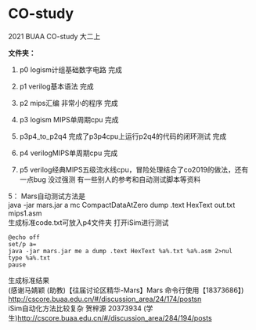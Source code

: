 # CO-study

2021 BUAA CO-study 大二上  

**文件夹：**

1. p0 logism计组基础数字电路 完成

2. p1 verilog基本语法 完成

3. p2 mips汇编 非常小的程序 完成

4. p3 logism MIPS单周期cpu 完成

5. p3p4_to_p2q4 完成了p3p4cpu上运行p2q4的代码的闭环测试 完成

6. p4 verilogMIPS单周期cpu 完成

7. p5  verilog经典MIPS五级流水线cpu，冒险处理结合了co2019的做法，还有一点bug 没过强测 有一些别人的参考和自动测试脚本等资料

5：
Mars自动测试方法是  
java -jar mars.jar a mc CompactDataAtZero dump .text HexText out.txt mips1.asm  
生成标准code.txt可放入p4文件夹 打开iSim进行测试  

```
@echo off
set/p a=
java -jar mars.jar me a dump .text HexText %a%.txt %a%.asm 2>nul
type %a%.txt
pause
```

生成标准结果  
(感谢马婧颖 (助教)【往届讨论区精华-Mars】Mars 命令行使用【18373686】) http://cscore.buaa.edu.cn/#/discussion_area/24/174/postsn   
iSim自动化方法比较复杂 贺梓源 20373934 (学生)http://cscore.buaa.edu.cn/#/discussion_area/284/194/posts    
